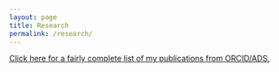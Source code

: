 ```yaml
---
layout: page
title: Research
permalink: /research/
---
```


[Click here for a fairly complete list of my publications from ORCID/ADS.](https://ui.adsabs.harvard.edu/search/q=orcid%3A0000-0001-7821-7195&sort=date%20desc%2C%20bibcode%20desc&p_=0)
